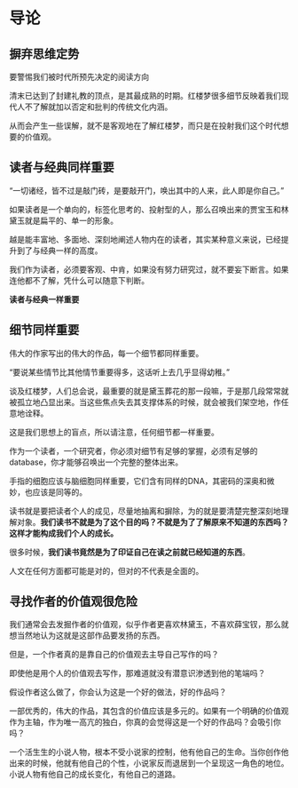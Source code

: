 # 导论

## 摒弃思维定势

要警惕我们被时代所预先决定的阅读方向



清末已达到了封建礼教的顶点，是其最成熟的时期。红楼梦很多细节反映着我们现代人不了解就加以否定和批判的传统文化内涵。

从而会产生一些误解，就不是客观地在了解红楼梦，而只是在投射我们这个时代想要的价值观。





## 读者与经典同样重要

“一切诸经，皆不过是敲门砖，是要敲开门，唤出其中的人来，此人即是你自己。”



如果读者是一个单向的，标签化思考的、投射型的人，那么召唤出来的贾宝玉和林黛玉就是扁平的、单一的形象。

越是能丰富地、多面地、深刻地阐述人物内在的读者，其实某种意义来说，已经提升到了与经典一样的高度。



我们作为读者，必须要客观、中肯，如果没有努力研究过，就不要妄下断言。如果连他都不了解，凭什么可以随意下判断。



**读者与经典一样重要**







## 细节同样重要

伟大的作家写出的伟大的作品，每一个细节都同样重要。

“要说某些情节比其他情节重要得多，这话听上去几乎显得幼稚。”

谈及红楼梦，人们总会说，最重要的就是黛玉葬花的那一段嘛，于是那几段常常就被孤立地凸显出来。当这些焦点失去其支撑体系的时候，就会被我们架空地，作任意地诠释。

这是我们思想上的盲点，所以请注意，任何细节都一样重要。



作为一个读者，一个研究者，你必须对细节有足够的掌握，必须有足够的database，你才能够召唤出一个完整的整体出来。



手指的细胞应该与脑细胞同样重要，它们含有同样的DNA，其密码的深奥和微妙，也应该是同等的。



读书就是要把读者个人的成见，尽量地抽离和摒除，为的就是要清楚完整深刻地理解对象。**我们读书不就是为了这个目的吗？不就是为了了解原来不知道的东西吗？这样才能构成我们个人的成长。**

很多时候，**我们读书竟然是为了印证自己在读之前就已经知道的东西**。



人文在任何方面都可能是对的，但对的不代表是全面的。



## 寻找作者的价值观很危险

我们通常会去发掘作者的价值观，似乎作者更喜欢林黛玉，不喜欢薛宝钗，那么就想当然地认为这就是这部作品要发扬的东西。



但是，一个作者真的是靠自己的价值观去主导自己写作的吗？

即使他是用个人的价值观去写作，那难道就没有潜意识渗透到他的笔端吗？

假设作者这么做了，你会认为这是一个好的做法，好的作品吗？



一部优秀的，伟大的作品，其包含的价值应该是多元的。如果有一个明确的价值观作为主轴，作为唯一高亢的独白，你真的会觉得这是一个好的作品吗？会吸引你吗？



一个活生生的小说人物，根本不受小说家的控制，他有他自己的生命。当你创作他出来的时候，他就有他自己的个性，小说家反而退居到一个呈现这一角色的地位。小说人物有他自己的成长变化，有他自己的道路。



















